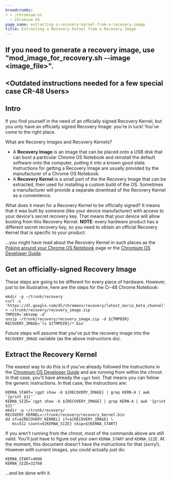```yaml
---
breadcrumbs:
- - /chromium-os
  - Chromium OS
page_name: extracting-a-recovery-kernel-from-a-recovery-image
title: Extracting a Recovery Kernel from a Recovery Image
---
```


## If you need to generate a recovery image, use "mod_image_for_recovery.sh --image &lt;image_file&gt;".

## &lt;Outdated instructions needed for a few special case CR-48 Users&gt;

## Intro

If you find yourself in the need of an officially signed Recovery Kernel, but
you only have an officially signed Recovery Image: you're in luck! You've come
to the right place.

What are Recovery Images and Recovery Kernels?

*   A **Recovery Image** is an image that can be placed onto a USB disk
            that can boot a particular Chrome OS Notebook and reinstall the
            default software onto the computer, putting it into a known good
            state. Instructions for getting a Recovery Image are usually
            provided by the manufacturer of a Chrome OS Notebook.
*   A **Recovery Kernel** is a small part of the the Recovery Image that
            can be extracted, then used for installing a custom build of the OS.
            Sometimes a manufacturer will provide a separate download of the
            Recovery Kernel as a convenience.

What does it mean for a Recovery Kernel to be officially signed? It means that
it was built by someone (like your device manufacturer) with access to your
device's secret recovery key. That means that your device will allow booting
from this Recovery Kernel. **NOTE**: every hardware product has a different
secret recovery key, so you need to obtain an official Recovery Kernel that is
specific to your product.

...you might have read about the Recovery Kernel in such places as the [Poking
around your Chrome OS
Notebook](/chromium-os/poking-around-your-chrome-os-device) page or the
[Chromium OS Developer Guide](/chromium-os/developer-guide).

## Get an officially-signed Recovery Image

These steps are going to be different for every piece of hardware. However, just
to be illustrative, here are the steps for the Cr-48 Chrome Notebook:

```none
mkdir -p ~/trunk/recovery
curl -L 'https://dl.google.com/dl/chromeos/recovery/latest_mario_beta_channel' > ~/trunk/recovery/recovery_image.zip
TMPDIR=`mktemp -d`
unzip ~/trunk/recovery/recovery_image.zip -d ${TMPDIR}
RECOVERY_IMAGE=`ls ${TMPDIR}/*.bin`
```

Future steps will assume that you've put the recovery image into the
`RECOVERY_IMAGE` variable (as the above instructions do).

## Extract the Recovery Kernel

The easiest way to do this is if you've already followed the instructions in the
[Chromium OS Developer Guide](/chromium-os/developer-guide) and are running from
within the chroot. In that case, you'll have already the `cgpt` tool. That means
you can follow the generic instructions. In that case, the instructions are:

```none
KERNA_START=`cgpt show -b ${RECOVERY_IMAGE} | grep KERN-A | awk '{print $1}'`
KERNA_SIZE=`cgpt show -b ${RECOVERY_IMAGE} | grep KERN-A | awk '{print $2}'`
mkdir -p ~/trunk/recovery/
RECOVERY_KERNEL=~/trunk/recovery/recovery_kernel.bin
dd of=${RECOVERY_KERNEL} if=${RECOVERY_IMAGE} \
   bs=512 count=${KERNA_SIZE} skip=${KERNA_START}
```

If you aren't running from the chroot, most of the commands above are still
valid. You'll just have to figure out your own `KERNA_START` and `KERNA_SIZE`.
At the moment, this document doesn't have the instructions for that (sorry!).
However with current images, you could actually just do:

```none
KERNA_START=4096
KERNA_SIZE=32768
```

...and be done with it.